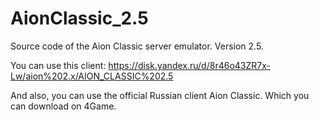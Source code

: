 # AionClassic_2.5

Source code of the Aion Classic server emulator. Version 2.5.

You can use this client:
https://disk.yandex.ru/d/8r46o43ZR7x-Lw/aion%202.x/AION_CLASSIC%202.5

And also, you can use the official Russian client Aion Classic. Which you can download on 4Game.
